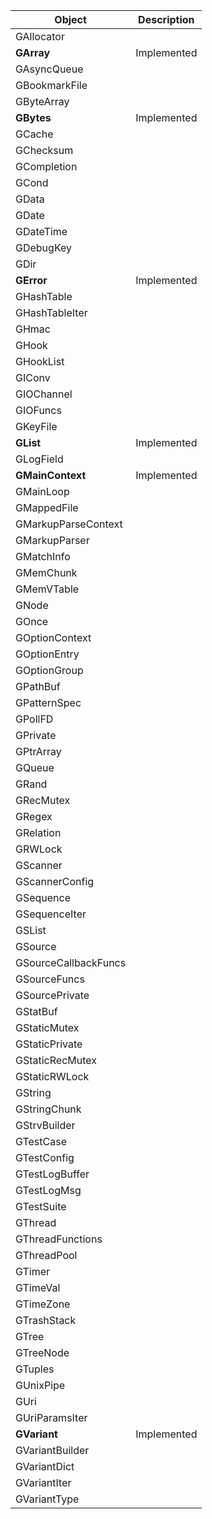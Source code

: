 | Object | Description |
| ------ | ----------- |
| GAllocator | |
| **GArray** | Implemented |
| GAsyncQueue | |
| GBookmarkFile | |
| GByteArray | |
| **GBytes** | Implemented |
| GCache | |
| GChecksum | |
| GCompletion | |
| GCond | |
| GData | |
| GDate | |
| GDateTime | |
| GDebugKey | |
| GDir | |
| **GError** | Implemented |
| GHashTable | |
| GHashTableIter | |
| GHmac | |
| GHook | |
| GHookList | |
| GIConv | |
| GIOChannel | |
| GIOFuncs | |
| GKeyFile | |
| **GList** | Implemented |
| GLogField | |
| **GMainContext** | Implemented |
| GMainLoop | |
| GMappedFile | |
| GMarkupParseContext | |
| GMarkupParser | |
| GMatchInfo | |
| GMemChunk | |
| GMemVTable | |
| GNode | |
| GOnce | |
| GOptionContext | |
| GOptionEntry | |
| GOptionGroup | |
| GPathBuf | |
| GPatternSpec | |
| GPollFD | |
| GPrivate | |
| GPtrArray | |
| GQueue | |
| GRand | |
| GRecMutex | |
| GRegex | |
| GRelation | |
| GRWLock | |
| GScanner | |
| GScannerConfig | |
| GSequence | |
| GSequenceIter | |
| GSList | |
| GSource | |
| GSourceCallbackFuncs | |
| GSourceFuncs | |
| GSourcePrivate | |
| GStatBuf | |
| GStaticMutex | |
| GStaticPrivate | |
| GStaticRecMutex | |
| GStaticRWLock | |
| GString | |
| GStringChunk | |
| GStrvBuilder | |
| GTestCase | |
| GTestConfig | |
| GTestLogBuffer | |
| GTestLogMsg | |
| GTestSuite | |
| GThread | |
| GThreadFunctions | |
| GThreadPool | |
| GTimer | |
| GTimeVal | |
| GTimeZone | |
| GTrashStack | |
| GTree | |
| GTreeNode | |
| GTuples | |
| GUnixPipe | |
| GUri | |
| GUriParamsIter | |
| **GVariant** | Implemented |
| GVariantBuilder | |
| GVariantDict | |
| GVariantIter | |
| GVariantType | |
